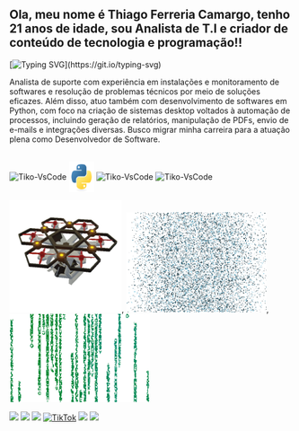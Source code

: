 ## Ola, meu nome é Thiago Ferreria Camargo, tenho 21 anos de idade, sou Analista de T.I e criador de conteúdo de tecnologia e programação!!

[![Typing SVG](https://readme-typing-svg.herokuapp.com/?color=02C1ED&size=35&center=true&vCenter=true&width=1000&lines=Sejam+bem+vindos+ao+meu+perfil;fiquem+à+vontade!)](https://git.io/typing-svg)

Analista de suporte com experiência em instalações e monitoramento de softwares e resolução de problemas técnicos por meio de soluções eficazes. Além disso, atuo também com desenvolvimento de softwares em Python, com foco na criação de sistemas desktop voltados à automação de processos, incluindo geração de relatórios, manipulação de PDFs, envio de e-mails e integrações diversas. Busco migrar minha carreira para a atuação plena como Desenvolvedor de Software.
<div style="display: inline_block"><br>
<img align="center" alt="Tiko-VsCode" height="45" width="35" src="https://cdn.jsdelivr.net/gh/devicons/devicon@latest/icons/windows11/windows11-original.svg" />
<img align="center" alt="Tiko-Python" height="55" width="45" src="https://raw.githubusercontent.com/devicons/devicon/master/icons/python/python-original.svg">
<img align="center" alt="Tiko-VsCode" height="55" width="45" src="https://cdn.jsdelivr.net/gh/devicons/devicon@latest/icons/raspberrypi/raspberrypi-original.svg" />
<img align="center" alt="Tiko-VsCode" height="55" width="45" src="https://cdn.jsdelivr.net/gh/devicons/devicon@latest/icons/canva/canva-original.svg" />
</div>

<img src="https://github.com/ThiagoCamargo07/ThiagoCamargo07/blob/main/dronee.gif" width="200px" alt="commit gif looping" />,  <img src="https://github.com/ThiagoCamargo07/ThiagoCamargo07/blob/main/aiii.gif" width="250px" alt="commit gif looping" />, <img src="https://github.com/ThiagoCamargo07/ThiagoCamargo07/blob/main/matrix.gif" width="250px" alt="commit gif looping" /> 
 
<div> 
  <a href="https://www.youtube.com/channel/UC2azV80Eq8tQB3oqryag2YQ" target="_blank"><img src="https://img.shields.io/badge/YouTube-FF0000?style=for-the-badge&logo=youtube&logoColor=white" target="_blank"></a>
  <a href="https://www.instagram.com/tiko._gs/" target="_blank"><img src="https://img.shields.io/badge/-Instagram-%23E4405F?style=for-the-badge&logo=instagram&logoColor=white" target="_blank"></a>
  <a href="https://www.twitch.tv/tikogang_77" target="_blank"><img src="https://img.shields.io/badge/Twitch-9146FF?style=for-the-badge&logo=twitch&logoColor=white" target="_blank"></a>
  <a href="https://www.tiktok.com/@tikogang07" target="_blank"><img src="https://img.shields.io/badge/TikTok-000000?style=for-the-badge&logo=tiktok&logoColor=white" alt="TikTok"></a>
  <a href = "mailto:thifcamargo04@gmail.com"><img src="https://img.shields.io/badge/-Gmail-%23333?style=for-the-badge&logo=gmail&logoColor=white" target="_blank"></a>
  <a href="https://www.linkedin.com/in/thiago-camargo-7757142ab/" target="_blank"><img src="https://img.shields.io/badge/-LinkedIn-%230077B5?style=for-the-badge&logo=linkedin&logoColor=white" target="_blank"></a>   
</div>

